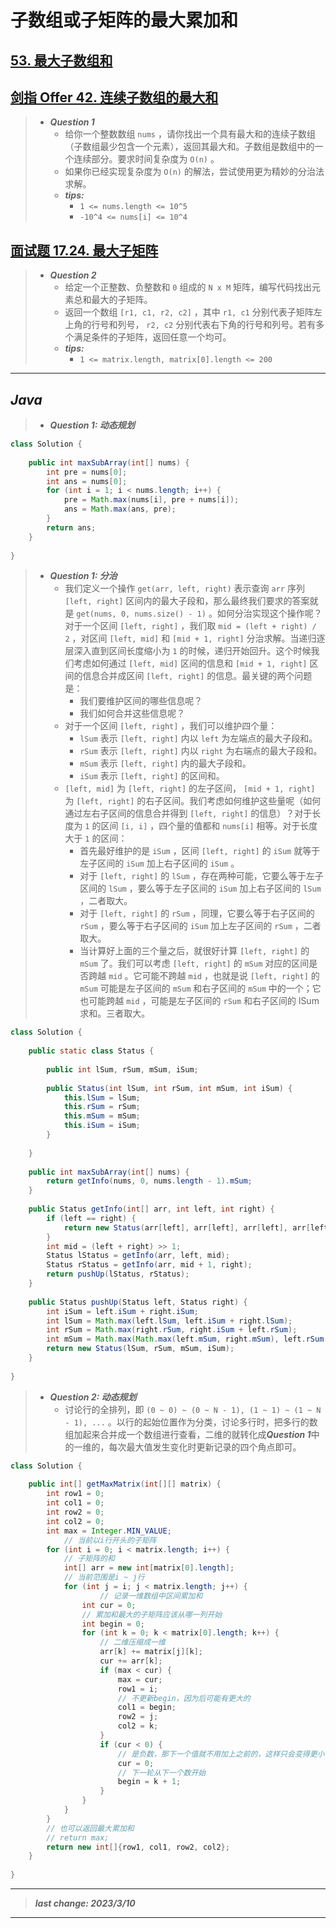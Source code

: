 # 子数组或子矩阵的最大累加和

## [53. 最大子数组和](https://leetcode.cn/problems/maximum-subarray/)

## [剑指 Offer 42. 连续子数组的最大和](https://leetcode.cn/problems/lian-xu-zi-shu-zu-de-zui-da-he-lcof/)

> - ***Question 1***
>   - 给你一个整数数组 `nums` ，请你找出一个具有最大和的连续子数组（子数组最少包含一个元素），返回其最大和。子数组是数组中的一个连续部分。要求时间复杂度为 `O(n)` 。
>   - 如果你已经实现复杂度为 `O(n)` 的解法，尝试使用更为精妙的分治法求解。
>   - ***tips:***
>     - `1 <= nums.length <= 10^5`
>     - `-10^4 <= nums[i] <= 10^4`

## [面试题 17.24. 最大子矩阵](https://leetcode.cn/problems/max-submatrix-lcci/)

> - ***Question 2***
>   - 给定一个正整数、负整数和 `0` 组成的 `N x M` 矩阵，编写代码找出元素总和最大的子矩阵。
>   - 返回一个数组 `[r1, c1, r2, c2]` ，其中 `r1, c1` 分别代表子矩阵左上角的行号和列号， `r2, c2` 分别代表右下角的行号和列号。若有多个满足条件的子矩阵，返回任意一个均可。
>   - ***tips:***
>     - `1 <= matrix.length, matrix[0].length <= 200`

---

## *Java*

> - ***Question 1: 动态规划***

```java
class Solution {
    
    public int maxSubArray(int[] nums) {
        int pre = nums[0];
        int ans = nums[0];
        for (int i = 1; i < nums.length; i++) {
            pre = Math.max(nums[i], pre + nums[i]);
            ans = Math.max(ans, pre);
        }
        return ans;
    }
    
}
```

> - ***Question 1: 分治***
>   - 我们定义一个操作 `get(arr, left, right)` 表示查询 `arr` 序列 `[left, right]` 区间内的最大子段和，那么最终我们要求的答案就是 `get(nums, 0, nums.size() - 1)` 。如何分治实现这个操作呢？对于一个区间 `[left, right]` ，我们取 `mid = (left + right) / 2` ，对区间 `[left, mid]` 和 `[mid + 1, right]` 分治求解。当递归逐层深入直到区间长度缩小为 `1` 的时候，递归开始回升。这个时候我们考虑如何通过 `[left, mid]` 区间的信息和 `[mid + 1, right]` 区间的信息合并成区间 `[left, right]` 的信息。最关键的两个问题是：
>     - 我们要维护区间的哪些信息呢？
>     - 我们如何合并这些信息呢？
>   - 对于一个区间 `[left, right]` ，我们可以维护四个量：
>     - `lSum` 表示 `[left, right]` 内以 `left` 为左端点的最大子段和。
>     - `rSum` 表示 `[left, right]` 内以 `right` 为右端点的最大子段和。
>     - `mSum` 表示 `[left, right]` 内的最大子段和。
>     - `iSum` 表示 `[left, right]` 的区间和。
>   - `[left, mid]` 为 `[left, right]` 的左子区间， `[mid + 1, right]` 为 `[left, right]` 的右子区间。我们考虑如何维护这些量呢（如何通过左右子区间的信息合并得到 `[left, right]` 的信息）？对于长度为 `1` 的区间 `[i, i]` ，四个量的值都和 `nums[i]` 相等。对于长度大于 `1` 的区间：
>     - 首先最好维护的是 `iSum` ，区间 `[left, right]` 的 `iSum` 就等于左子区间的 `iSum` 加上右子区间的 `iSum` 。
>     - 对于 `[left, right]` 的 `lSum` ，存在两种可能，它要么等于左子区间的 `lSum` ，要么等于左子区间的 `iSum` 加上右子区间的 `lSum` ，二者取大。
>     - 对于 `[left, right]` 的 `rSum` ，同理，它要么等于右子区间的 `rSum` ，要么等于右子区间的 `iSum` 加上左子区间的 `rSum` ，二者取大。
>     - 当计算好上面的三个量之后，就很好计算 `[left, right]` 的 `mSum` 了。我们可以考虑 `[left, right]` 的 `mSum` 对应的区间是否跨越 `mid` 。它可能不跨越 `mid` ，也就是说 `[left, right]` 的 `mSum` 可能是左子区间的 `mSum` 和右子区间的 `mSum` 中的一个；它也可能跨越 `mid` ，可能是左子区间的 `rSum` 和右子区间的 lSum 求和。三者取大。

```java
class Solution {
    
    public static class Status {
        
        public int lSum, rSum, mSum, iSum;
        
        public Status(int lSum, int rSum, int mSum, int iSum) {
            this.lSum = lSum;
            this.rSum = rSum;
            this.mSum = mSum;
            this.iSum = iSum;
        }
        
    }
    
    public int maxSubArray(int[] nums) {
        return getInfo(nums, 0, nums.length - 1).mSum;
    }
    
    public Status getInfo(int[] arr, int left, int right) {
        if (left == right) {
            return new Status(arr[left], arr[left], arr[left], arr[left]);
        }
        int mid = (left + right) >> 1;
        Status lStatus = getInfo(arr, left, mid);
        Status rStatus = getInfo(arr, mid + 1, right);
        return pushUp(lStatus, rStatus);
    }
    
    public Status pushUp(Status left, Status right) {
        int iSum = left.iSum + right.iSum;
        int lSum = Math.max(left.lSum, left.iSum + right.lSum);
        int rSum = Math.max(right.rSum, right.iSum + left.rSum);
        int mSum = Math.max(Math.max(left.mSum, right.mSum), left.rSum + right.lSum);
        return new Status(lSum, rSum, mSum, iSum);
    }
    
}
```

> - ***Question 2: 动态规划***
>   - 讨论行的全排列，即 `(0 ~ 0) ~ (0 ~ N - 1), (1 ~ 1) ~ (1 ~ N - 1), ...` 。以行的起始位置作为分类，讨论多行时，把多行的数组加起来合并成一个数组进行查看，二维的就转化成***Question 1***中的一维的，每次最大值发生变化时更新记录的四个角点即可。

```java
class Solution {
    
    public int[] getMaxMatrix(int[][] matrix) {
        int row1 = 0;
        int col1 = 0;
        int row2 = 0;
        int col2 = 0;
        int max = Integer.MIN_VALUE;
            // 当前以i行开头的子矩阵
        for (int i = 0; i < matrix.length; i++) {
            // 子矩阵的和
            int[] arr = new int[matrix[0].length];
            // 当前范围是i ~ j行
            for (int j = i; j < matrix.length; j++) {
                    // 记录一维数组中区间累加和
                int cur = 0;
                // 累加和最大的子矩阵应该从哪一列开始
                int begin = 0;
                for (int k = 0; k < matrix[0].length; k++) {
                    // 二维压缩成一维
                    arr[k] += matrix[j][k];
                    cur += arr[k];
                    if (max < cur) {
                        max = cur;
                        row1 = i;
                        // 不更新begin，因为后可能有更大的
                        col1 = begin;
                        row2 = j;
                        col2 = k;
                    }
                    if (cur < 0) {
                        // 是负数，那下一个值就不用加上之前的，这样只会变得更小
                        cur = 0;
                        // 下一轮从下一个数开始
                        begin = k + 1;
                    }
                }
            }
        }
        // 也可以返回最大累加和
        // return max;
        return new int[]{row1, col1, row2, col2};
    }
    
}
```

---

> ***last change: 2023/3/10***

---

